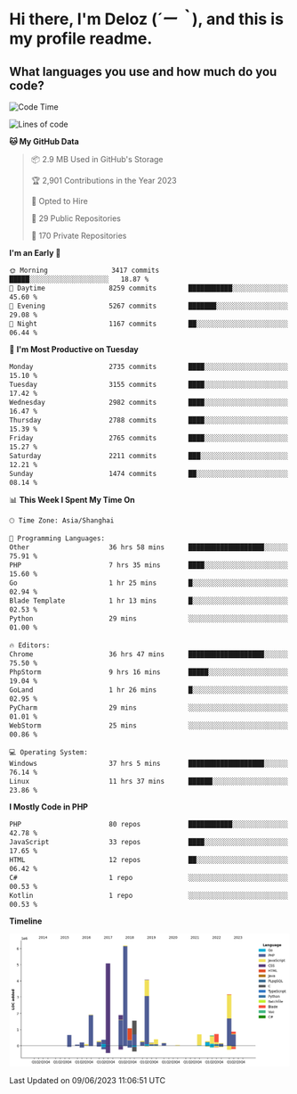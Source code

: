 # **Hi there, I'm Deloz (*´ー｀*), and this is my profile readme.**

## **What languages you use and how much do you code?**

<!--START_SECTION:waka-->
![Code Time](http://img.shields.io/badge/Code%20Time-1%2C649%20hrs%2052%20mins-blue)

![Lines of code](https://img.shields.io/badge/From%20Hello%20World%20I%27ve%20Written-30.9%20million%20lines%20of%20code-blue)

**🐱 My GitHub Data** 

> 📦 2.9 MB Used in GitHub's Storage 
 > 
> 🏆 2,901 Contributions in the Year 2023
 > 
> 💼 Opted to Hire
 > 
> 📜 29 Public Repositories 
 > 
> 🔑 170 Private Repositories 
 > 
**I'm an Early 🐤** 

```text
🌞 Morning                3417 commits        █████░░░░░░░░░░░░░░░░░░░░   18.87 % 
🌆 Daytime                8259 commits        ███████████░░░░░░░░░░░░░░   45.60 % 
🌃 Evening                5267 commits        ███████░░░░░░░░░░░░░░░░░░   29.08 % 
🌙 Night                  1167 commits        ██░░░░░░░░░░░░░░░░░░░░░░░   06.44 % 
```
📅 **I'm Most Productive on Tuesday** 

```text
Monday                   2735 commits        ████░░░░░░░░░░░░░░░░░░░░░   15.10 % 
Tuesday                  3155 commits        ████░░░░░░░░░░░░░░░░░░░░░   17.42 % 
Wednesday                2982 commits        ████░░░░░░░░░░░░░░░░░░░░░   16.47 % 
Thursday                 2788 commits        ████░░░░░░░░░░░░░░░░░░░░░   15.39 % 
Friday                   2765 commits        ████░░░░░░░░░░░░░░░░░░░░░   15.27 % 
Saturday                 2211 commits        ███░░░░░░░░░░░░░░░░░░░░░░   12.21 % 
Sunday                   1474 commits        ██░░░░░░░░░░░░░░░░░░░░░░░   08.14 % 
```


📊 **This Week I Spent My Time On** 

```text
🕑︎ Time Zone: Asia/Shanghai

💬 Programming Languages: 
Other                    36 hrs 58 mins      ███████████████████░░░░░░   75.91 % 
PHP                      7 hrs 35 mins       ████░░░░░░░░░░░░░░░░░░░░░   15.60 % 
Go                       1 hr 25 mins        █░░░░░░░░░░░░░░░░░░░░░░░░   02.94 % 
Blade Template           1 hr 13 mins        █░░░░░░░░░░░░░░░░░░░░░░░░   02.53 % 
Python                   29 mins             ░░░░░░░░░░░░░░░░░░░░░░░░░   01.00 % 

🔥 Editors: 
Chrome                   36 hrs 47 mins      ███████████████████░░░░░░   75.50 % 
PhpStorm                 9 hrs 16 mins       █████░░░░░░░░░░░░░░░░░░░░   19.04 % 
GoLand                   1 hr 26 mins        █░░░░░░░░░░░░░░░░░░░░░░░░   02.95 % 
PyCharm                  29 mins             ░░░░░░░░░░░░░░░░░░░░░░░░░   01.01 % 
WebStorm                 25 mins             ░░░░░░░░░░░░░░░░░░░░░░░░░   00.86 % 

💻 Operating System: 
Windows                  37 hrs 5 mins       ███████████████████░░░░░░   76.14 % 
Linux                    11 hrs 37 mins      ██████░░░░░░░░░░░░░░░░░░░   23.86 % 
```

**I Mostly Code in PHP** 

```text
PHP                      80 repos            ███████████░░░░░░░░░░░░░░   42.78 % 
JavaScript               33 repos            ████░░░░░░░░░░░░░░░░░░░░░   17.65 % 
HTML                     12 repos            ██░░░░░░░░░░░░░░░░░░░░░░░   06.42 % 
C#                       1 repo              ░░░░░░░░░░░░░░░░░░░░░░░░░   00.53 % 
Kotlin                   1 repo              ░░░░░░░░░░░░░░░░░░░░░░░░░   00.53 % 
```



**Timeline**

![Lines of Code chart](https://raw.githubusercontent.com/deloz/deloz/main/assets/bar_graph.png)


 Last Updated on 09/06/2023 11:06:51 UTC
<!--END_SECTION:waka-->
